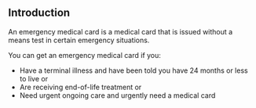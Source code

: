 ##  Introduction

An emergency medical card is a medical card that is issued without a means
test in certain emergency situations.

You can get an emergency medical card if you:

  * Have a terminal illness and have been told you have 24 months or less to live or 
  * Are receiving end-of-life treatment or 
  * Need urgent ongoing care and urgently need a medical card 
